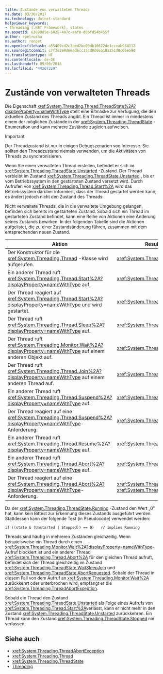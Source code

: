 ```yaml
---
title: Zustände von verwalteten Threads
ms.date: 03/30/2017
ms.technology: dotnet-standard
helpviewer_keywords:
- threading [.NET Framework], states
ms.assetid: 63890d5e-6025-4a7c-aaf0-d8bfd54b455f
author: rpetrusha
ms.author: ronpet
ms.openlocfilehash: a55409cd2c3bed2bc09db10622de1cceab934112
ms.sourcegitcommit: c7f3e2e9d6ead6cc3acd0d66b10a251d0c66e59d
ms.translationtype: HT
ms.contentlocale: de-DE
ms.lasthandoff: 09/09/2018
ms.locfileid: "44207329"
---
```

# <a name="managed-thread-states"></a>Zustände von verwalteten Threads
Die Eigenschaft <xref:System.Threading.Thread.ThreadState%2A?displayProperty=nameWithType> stellt eine Bitmaske zur Verfügung, die den aktuellen Zustand des Threads angibt. Ein Thread ist immer in mindestens einem der möglichen Zustände in der <xref:System.Threading.ThreadState> -Enumeration und kann mehrere Zustände zugleich aufweisen.  
  
> [!IMPORTANT]
>  Der Threadzustand ist nur in einigen Debugszenarien von Interesse. Sie sollten den Threadzustand niemals verwenden, um die Aktivitäten von Threads zu synchronisieren.  
  
 Wenn Sie einen verwalteten Thread erstellen, befindet er sich im <xref:System.Threading.ThreadState.Unstarted> -Zustand. Der Thread verbleibt im Zustand <xref:System.Threading.ThreadState.Unstarted> , bis er vom Betriebssystem in den gestarteten Zustand versetzt wird. Durch Aufrufen von <xref:System.Threading.Thread.Start%2A> wird das Betriebssystem darüber informiert, dass der Thread gestartet werden kann; es ändert jedoch nicht den Zustand des Threads.  
  
 Nicht verwaltete Threads, die in die verwaltete Umgebung gelangen, befinden sich bereits im gestarteten Zustand. Sobald sich ein Thread im gestarteten Zustand befindet, kann eine Reihe von Aktionen eine Änderung seines Zustands bewirken. In der folgenden Tabelle sind die Aktionen aufgelistet, die zu einer Zustandsänderung führen, zusammen mit dem entsprechenden neuen Zustand.  
  
|Aktion|Resultierender neuer Zustand|  
|------------|-------------------------|  
|Der Konstruktor für die <xref:System.Threading.Thread> -Klasse wird aufgerufen.|<xref:System.Threading.ThreadState.Unstarted>|  
|Ein anderer Thread ruft <xref:System.Threading.Thread.Start%2A?displayProperty=nameWithType> auf.|<xref:System.Threading.ThreadState.Unstarted>|  
|Der Thread reagiert auf <xref:System.Threading.Thread.Start%2A?displayProperty=nameWithType> und wird gestartet.|<xref:System.Threading.ThreadState.Running>|  
|Der Thread ruft <xref:System.Threading.Thread.Sleep%2A?displayProperty=nameWithType> auf.|<xref:System.Threading.ThreadState.WaitSleepJoin>|  
|Der Thread ruft <xref:System.Threading.Monitor.Wait%2A?displayProperty=nameWithType> auf einem anderen Objekt auf.|<xref:System.Threading.ThreadState.WaitSleepJoin>|  
|Der Thread ruft <xref:System.Threading.Thread.Join%2A?displayProperty=nameWithType> auf einem anderen Thread auf.|<xref:System.Threading.ThreadState.WaitSleepJoin>|  
|Ein anderer Thread ruft <xref:System.Threading.Thread.Suspend%2A?displayProperty=nameWithType> auf.|<xref:System.Threading.ThreadState.SuspendRequested>|  
|Der Thread reagiert auf eine <xref:System.Threading.Thread.Suspend%2A?displayProperty=nameWithType>-Anforderung.|<xref:System.Threading.ThreadState.Suspended>|  
|Ein anderer Thread ruft <xref:System.Threading.Thread.Resume%2A?displayProperty=nameWithType> auf.|<xref:System.Threading.ThreadState.Running>|  
|Ein anderer Thread ruft <xref:System.Threading.Thread.Abort%2A?displayProperty=nameWithType> auf.|<xref:System.Threading.ThreadState.AbortRequested>|  
|Der Thread reagiert auf eine <xref:System.Threading.Thread.Abort%2A?displayProperty=nameWithType>-Anforderung.|<xref:System.Threading.ThreadState.Aborted>, dann <xref:System.Threading.ThreadState.Stopped>|  
  
 Da der <xref:System.Threading.ThreadState.Running> -Zustand den Wert „0“ hat, kann kein Bittest zur Erkennung dieses Zustands ausgeführt werden. Stattdessen kann der folgende Test (in Pseudocode) verwendet werden:  
  
```  
if ((state & (Unstarted | Stopped)) == 0)   // implies Running     
```  
  
 Threads sind häufig in mehreren Zuständen gleichzeitig. Wenn beispielsweise ein Thread durch einen <xref:System.Threading.Monitor.Wait%2A?displayProperty=nameWithType>-Aufruf blockiert ist und ein anderer Thread <xref:System.Threading.Thread.Abort%2A> für den gleichen Thread aufruft, befindet sich der Thread gleichzeitig im Zustand <xref:System.Threading.ThreadState.WaitSleepJoin> und <xref:System.Threading.ThreadState.AbortRequested>. Sobald der Thread in diesem Fall von dem Aufruf an <xref:System.Threading.Monitor.Wait%2A> zurückkehrt oder unterbrochen wird, empfängt er die <xref:System.Threading.ThreadAbortException>.  
  
 Sobald ein Thread den Zustand <xref:System.Threading.ThreadState.Unstarted> als Folge eines Aufrufs von <xref:System.Threading.Thread.Start%2A>verlässt, kann er nicht mehr in den Zustand <xref:System.Threading.ThreadState.Unstarted> zurückkehren. Ein Thread kann den Zustand <xref:System.Threading.ThreadState.Stopped> nie verlassen.  
  
## <a name="see-also"></a>Siehe auch

- <xref:System.Threading.ThreadAbortException>  
- <xref:System.Threading.Thread>  
- <xref:System.Threading.ThreadState>  
- [Threading](../../../docs/standard/threading/index.md)
